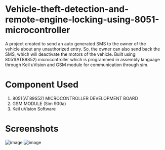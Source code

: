 # Vehicle-theft-detection-and-remote-engine-locking-using-8051-microcontroller
A project created to send an auto generated SMS to the owner of the vehicle about any unauthorized entry. So, the owner can also send back the SMS, which will deactivate the motors of the vehicle.
Built using 8051(AT89S52) microcontroller which is programmed in assembly language through Keil uVision and GSM module for communication through sim.
# Component Used
1. 8051(AT89S52) MICROCONTROLLER DEVELOPMENT BOARD
2. GSM MODULE (Sim 900a)
3. Keil uVision Software
# Screenshots
![image](https://user-images.githubusercontent.com/79404399/126319743-880c9e85-1a48-4119-8546-3ea2a93e21c5.png)
![image](https://user-images.githubusercontent.com/79404399/126320106-5945c73d-f5b8-4ee4-be79-d706b91b9707.png)
